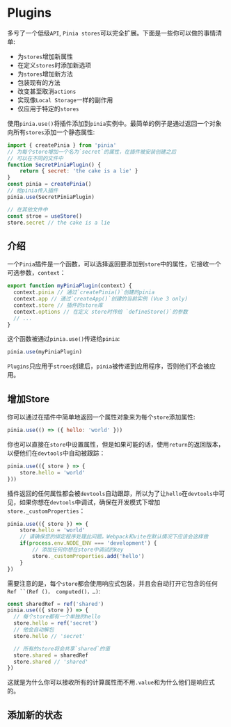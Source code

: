 # Plugins
多亏了一个低级`API`, `Pinia stores`可以完全扩展。下面是一些你可以做的事情清单:
- 为`stores`增加新属性
- 在定义`stores`时添加新选项
- 为`stores`增加新方法
- 包装现有的方法
- 改变甚至取消`actions`
- 实现像`Local Storage`一样的副作用 
- 仅应用于特定的`stores`

使用`pinia.use()`将插件添加到`pinia`实例中。最简单的例子是通过返回一个对象向所有`stores`添加一个静态属性:

```js
import { createPinia } from 'pinia'
// 为每个store增加一个名为`secret`的属性，在插件被安装创建之后
// 可以在不同的文件中
function SecretPiniaPlugin() {
    return { secret: 'the cake is a lie' }
}
const pinia = createPinia()
// 给pinia传入插件
pinia.use(SecretPiniaPlugin)

// 在其他文件中
const stroe = useStore()
store.secret // the cake is a lie
```
## 介绍
一个`Pinia`插件是一个函数，可以选择返回要添加到`store`中的属性，它接收一个可选参数，`context`：
```js
export function myPiniaPlugin(context) {
  context.pinia // 通过`createPinia()`创建的pinia
  context.app // 通过`createApp()`创建的当前实例 (Vue 3 only)
  context.store // 插件的store库
  context.options // 在定义 store时传给 `defineStore()`的参数
  // ...
}
```
这个函数被通过`pinia.use()`传递给`pinia`:
```js
pinia.use(myPiniaPlugin)
```

`Plugins`只应用于`stroes`创建后，`pinia`被传递到应用程序，否则他们不会被应用。
## 增加Store

你可以通过在插件中简单地返回一个属性对象来为每个`store`添加属性:
```js
pinia.use(() => ({ hello: 'world' }))
```
你也可以直接在`store`中设置属性，但是如果可能的话，使用`return`的返回版本，以便他们在`devtools`中自动被跟踪：
```js
pinia.use(({ store } => {
    store.hello = 'world'
}))
```
插件返回的任何属性都会被`devtools`自动跟踪，所以为了让`hello`在`devtools`中可见，如果你想在`devtools`中调试，确保在开发模式下增加`store._customProperties`：
```js
pinia.use(({ store }) => {
    store.hello = 'world'
    // 请确保您的绑定程序处理此问题。Webpack和vite在默认情况下应该会这样做
    if(process.env.NODE_ENV === 'development') {
        // 添加任何你想在store中调试的key
        store._customProperties.add('hello')
    }
})
```
需要注意的是，每个`store`都会使用响应式包装，并且会自动打开它包含的任何`Ref ``(Ref ()， computed()，…)`:
```js
const sharedRef = ref('shared')
pinia.use(({ store }) => {
  // 每个store都有一个单独的hello
  store.hello = ref('secret')
  // 他会自动解包
  store.hello // 'secret'

  // 所有的store将会共享`shared`的值
  store.shared = sharedRef
  store.shared // 'shared'
})
```
这就是为什么你可以接收所有的计算属性而不用`.value`和为什么他们是响应式的。
## 添加新的状态